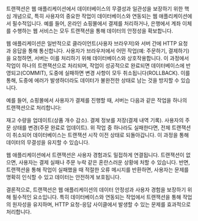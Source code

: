 트랜잭션은 웹 애플리케이션에서 데이터베이스의 무결성과 일관성을 보장하기 위한 핵심 개념으로, 특히 사용자의 중요한 작업이 데이터베이스와 연동되는 웹 애플리케이션에서 필수적입니다. 예를 들어, 온라인 쇼핑몰에서 결제를 처리하거나, 은행에서 계좌 이체를 수행하는 웹 서비스는 모두 트랜잭션을 통해 데이터의 안정성을 확보합니다.

웹 애플리케이션은 일반적으로 클라이언트(사용자 브라우저)와 서버 간에 HTTP 요청과 응답을 통해 통신합니다. 사용자가 브라우저에서 어떤 작업(예: 주문하기, 결제하기)을 요청하면, 서버는 이를 처리하기 위해 데이터베이스와 상호작용합니다. 이 과정에서 작업이 하나의 트랜잭션으로 처리되며, 작업이 성공적으로 완료되면 데이터베이스에 반영되고(COMMIT), 도중에 실패하면 변경 사항이 모두 취소됩니다(ROLLBACK). 이를 통해, 도중에 에러가 발생하더라도 데이터가 불완전한 상태로 남는 것을 방지할 수 있습니다.

예를 들어, 쇼핑몰에서 사용자가 결제를 진행할 때, 서버는 다음과 같은 작업을 하나의 트랜잭션으로 처리합니다:

재고 수량을 업데이트(상품 개수 감소).
결제 정보를 저장(결제 내역 기록).
사용자의 주문 상태를 변경(주문 완료로 업데이트).
위 작업 중 하나라도 실패한다면, 전체 트랜잭션이 취소되어 데이터베이스는 트랜잭션 시작 이전 상태로 되돌아갑니다. 이 과정을 통해 데이터의 무결성을 유지할 수 있습니다.

웹 애플리케이션에서 트랜잭션은 사용자 경험과도 밀접하게 연결됩니다. 트랜잭션이 없으면, 사용자는 결제 실패나 주문 누락 같은 혼란스러운 상황에 처할 수 있습니다. 반면, 트랜잭션을 통해 작업이 실패했을 때 적절한 오류 메시지를 반환하면, 사용자는 문제를 명확히 인식할 수 있고 데이터는 안전하게 보호됩니다.

결론적으로, 트랜잭션은 웹 애플리케이션의 데이터 안정성과 사용자 경험을 보장하기 위해 필수적인 요소입니다. 특히 데이터베이스와 연동되는 작업에서 트랜잭션을 통해 작업의 원자성을 유지하며, HTTP 요청-응답 사이클에서 발생할 수 있는 문제를 효과적으로 처리합니다.
